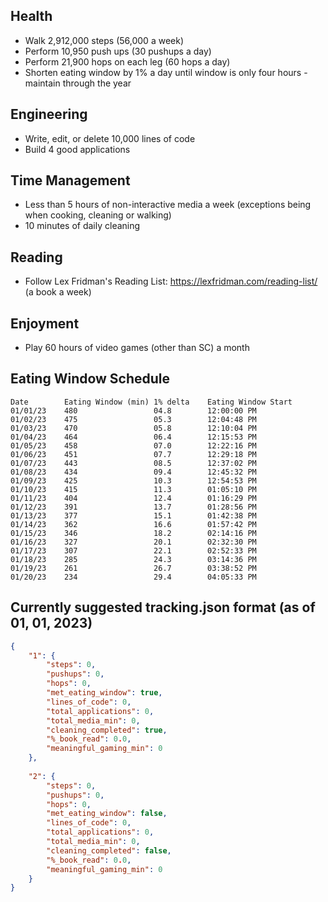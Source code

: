 

## Health
- Walk 2,912,000 steps (56,000 a week)
- Perform 10,950 push ups (30 pushups a day)
- Perform 21,900 hops on each leg (60 hops a day)
- Shorten eating window by 1% a day until window is only four hours - maintain through the year

## Engineering
- Write, edit, or delete 10,000 lines of code
- Build 4 good applications

## Time Management
- Less than 5 hours of non-interactive media a week (exceptions being when cooking, cleaning or walking)
- 10 minutes of daily cleaning

## Reading
- Follow Lex Fridman's Reading List: https://lexfridman.com/reading-list/ (a book a week)

## Enjoyment
- Play 60 hours of video games (other than SC) a month

## Eating Window Schedule
```
Date	    Eating Window (min)	1% delta	Eating Window Start
01/01/23	480	                04.8	    12:00:00 PM
01/02/23	475	                05.3	    12:04:48 PM
01/03/23	470	                05.8	    12:10:04 PM
01/04/23	464	                06.4	    12:15:53 PM
01/05/23	458	                07.0	    12:22:16 PM
01/06/23	451	                07.7	    12:29:18 PM
01/07/23	443	                08.5	    12:37:02 PM
01/08/23	434	                09.4	    12:45:32 PM
01/09/23	425	                10.3	    12:54:53 PM
01/10/23	415	                11.3	    01:05:10 PM
01/11/23	404	                12.4	    01:16:29 PM
01/12/23	391	                13.7	    01:28:56 PM
01/13/23	377	                15.1	    01:42:38 PM
01/14/23	362              	16.6	    01:57:42 PM
01/15/23	346	                18.2	    02:14:16 PM
01/16/23	327	                20.1	    02:32:30 PM
01/17/23	307	                22.1	    02:52:33 PM
01/18/23	285	                24.3	    03:14:36 PM
01/19/23	261	                26.7	    03:38:52 PM
01/20/23	234	                29.4	    04:05:33 PM
```

## Currently suggested tracking.json format (as of 01, 01, 2023)
```json
{
    "1": {
        "steps": 0,
        "pushups": 0,
        "hops": 0,
        "met_eating_window": true,
        "lines_of_code": 0,
        "total_applications": 0,
        "total_media_min": 0,
        "cleaning_completed": true,
        "%_book_read": 0.0,
        "meaningful_gaming_min": 0
    },
    
    "2": {
        "steps": 0,
        "pushups": 0,
        "hops": 0,
        "met_eating_window": false,
        "lines_of_code": 0,
        "total_applications": 0,
        "total_media_min": 0,
        "cleaning_completed": false,
        "%_book_read": 0.0,
        "meaningful_gaming_min": 0
    }
}
```